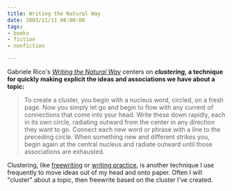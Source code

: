 ```yaml
--- 
title: Writing the Natural Way
date: 2003/11/11 06:00:00
tags: 
- books
- fiction
- nonfiction

---
```


Gabriele Rico's  <em><a href="http://www.amazon.com/exec/obidos/ASIN/0874772362/dalehemer-20">Writing the Natural Way</a> </em>centers on <strong><em>clustering,</em> a technique for quickly making explicit the ideas and associations we have about a topic: </strong>
<blockquote> To create a cluster, you begin with a nucleus word, circled, on a fresh page. Now you simply let go and begin to flow with any current of connections that come into your head. Write these down rapidly, each in its own circle, radiating outward from the center in any direction they want to go. Connect each new word or phrase with a line to the preceding circle. When something new and different strikes you, begin again at the central nucleus and radiate outward until those associations are exhausted.</blockquote>
Clustering, like <a href="http://www.dhemery.com/dalewriting/2003/11/writing_with_power">freewriting</a> or <a href="http://www.dhemery.com/dalewriting/2003/11/writing_down_the_bones">writing practice</a>, is another technique I use frequently to move ideas out of my head and onto paper. Often I will "cluster" about a topic, then freewrite based on the cluster I've created.
